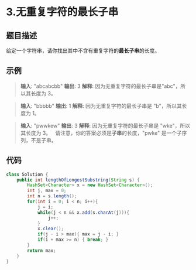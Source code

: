 # 3.无重复字符的最长子串 
## 题目描述
给定一个字符串，请你找出其中不含有重复字符的**最长子串**的长度。

## 示例

> **输入**: "abcabcbb"
> **输出**: 3 
> **解释**: 因为无重复字符的最长子串是"abc"，所以其长度为 3。

> **输入**: "bbbbb"
> **输出**: 1
> **解释**: 因为无重复字符的最长子串是 "b"，所以其长度为 1。

> **输入**: "pwwkew"
> **输出**: 3
> **解释**: 因为无重复字符的最长子串是 "wke"，所以其长度为 3。
     请注意，你的答案必须是**子串**的长度，"pwke" 是一个子序列，不是子串。

## 代码

```java
class Solution {
    public int lengthOfLongestSubstring(String s) {
        HashSet<Character> x = new HashSet<Character>();
        int j, max = 0;
        int n = s.length();
        for(int i = 0; i < n; i++){
            j = i;
            while(j < n && x.add(s.charAt(j))){
                j++;
            }
            x.clear();
            if(j - i > max){ max = j - i; }
            if(i + max >= n) { break; }
        }
        return max;
    }
}
```

